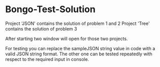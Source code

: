 # Bongo-Test-Solution

Project 'JSON' contains the solution of problem 1 and 2
Project 'Tree' contains the solution of problem 3

After starting two window will open for those two projects.  

For testing you can replace the sampleJSON string value in code with a valid JSON string format.
The other one can be tested repeatedly with respect to the required input in console. 

